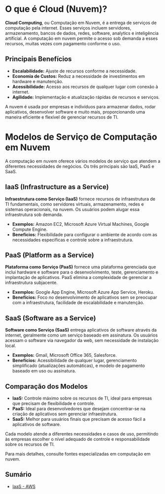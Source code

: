 # O que é Cloud (Nuvem)?

**Cloud Computing**, ou Computação em Nuvem, é a entrega de serviços de computação pela internet. Esses serviços incluem servidores, armazenamento, bancos de dados, redes, software, analytics e inteligência artificial. A computação em nuvem permite o acesso sob demanda a esses recursos, muitas vezes com pagamento conforme o uso.

## Principais Benefícios
- **Escalabilidade:** Ajuste de recursos conforme a necessidade.
- **Economia de Custos:** Reduz a necessidade de investimentos em hardware e manutenção.
- **Acessibilidade:** Acesso aos recursos de qualquer lugar com conexão à internet.
- **Agilidade:** Implementação e atualização rápidas de recursos e serviços.

A nuvem é usada por empresas e indivíduos para armazenar dados, rodar aplicativos, desenvolver software e muito mais, proporcionando uma maneira eficiente e flexível de gerenciar recursos de TI.

# Modelos de Serviço de Computação em Nuvem

A computação em nuvem oferece vários modelos de serviço que atendem a diferentes necessidades de negócios. Os três principais são IaaS, PaaS e SaaS.

## IaaS (Infrastructure as a Service)

**Infraestrutura como Serviço (IaaS)** fornece recursos de infraestrutura de TI fundamentais, como servidores virtuais, armazenamento, redes e sistemas operacionais, na nuvem. Os usuários podem alugar essa infraestrutura sob demanda.

- **Exemplos:** Amazon EC2, Microsoft Azure Virtual Machines, Google Compute Engine.
- **Benefícios:** Flexibilidade para configurar o ambiente de acordo com as necessidades específicas e controle sobre a infraestrutura.

## PaaS (Platform as a Service)

**Plataforma como Serviço (PaaS)** fornece uma plataforma gerenciada que inclui hardware e software para o desenvolvimento, teste, gerenciamento e implantação de aplicativos. PaaS elimina a complexidade de gerenciar a infraestrutura subjacente.

- **Exemplos:** Google App Engine, Microsoft Azure App Service, Heroku.
- **Benefícios:** Foco no desenvolvimento de aplicativos sem se preocupar com a infraestrutura, facilidade de escalabilidade e manutenção.

## SaaS (Software as a Service)

**Software como Serviço (SaaS)** entrega aplicativos de software através da internet, geralmente como um serviço baseado em assinatura. Os usuários acessam o software via navegador da web, sem necessidade de instalação local.

- **Exemplos:** Gmail, Microsoft Office 365, Salesforce.
- **Benefícios:** Acessibilidade de qualquer lugar, gerenciamento simplificado (atualizações automáticas), e modelo de pagamento baseado em uso ou assinatura.

## Comparação dos Modelos

- **IaaS:** Controle máximo sobre os recursos de TI, ideal para empresas que precisam de flexibilidade e controle.
- **PaaS:** Ideal para desenvolvedores que desejam concentrar-se na criação de aplicativos sem gerenciar infraestrutura.
- **SaaS:** Melhor para usuários finais que precisam de acesso fácil a aplicativos de software.

Cada modelo atende a diferentes necessidades e casos de uso, permitindo às empresas escolher o nível adequado de controle e responsabilidade sobre os recursos de TI.

Para mais detalhes, consulte fontes especializadas em computação em nuvem.

## Sumário
- [IaaS - AWS](./aws/about.md)


